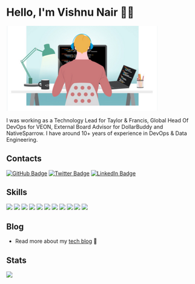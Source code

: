 # Hello, I'm Vishnu Nair 👋🏾

<img src="https://raw.githubusercontent.com/vishnudxb/vishnudxb/master/work1.png" alt="banner that says Vishnu Nair - DevOps Engineer, Data Engineer and Security Engineer">

I was working as a Technology Lead for Taylor & Francis, Global Head Of DevOps for VEON, External Board Advisor for DollarBuddy and NativeSparrow. I have around 10+ years of experience in DevOps & Data Engineering.

## Contacts

[![GitHub Badge](https://img.shields.io/badge/-GitHub-000?style=flat-square&logo=Github&logoColor=white)](https://github.com/vishnudxb)
[![Twitter Badge](https://img.shields.io/badge/-Twitter-1ca0f1?style=flat-square&logo=twitter&logoColor=white&link=https://twitter.com/vishnudxb)](https://twitter.com/vishnudxb)
[![LinkedIn Badge](https://img.shields.io/badge/-LinkedIn-0077b5?style=flat-square&logo=linkedin&logoColor=white&link=https://www.linkedin.com/in/vishnudxb/)](https://www.linkedin.com/in/vishnudxb/)

## Skills

[![](https://img.shields.io/badge/-Visual%20Studio%20Code-5C2D91?style=flat-square&logoColor=white&logo=visual-studio)](https://github.com/vishnudxb)
[![](https://img.shields.io/badge/-Bash-4eaa25?style=flat-square&logoColor=white&logo=gnu-bash)](https://github.com/vishnudxb)
[![](https://img.shields.io/badge/-Docker-2496ed?style=flat-square&logoColor=white&logo=docker)](https://github.com/vishnudxb)
[![](https://img.shields.io/badge/-Kubernetes-326CE5?style=flat-square&logoColor=white&logo=kubernetes)](https://github.com/vishnudxb)
[![](https://img.shields.io/badge/AWS%20-%23FF9900.svg?style=flat-square&logoColor=white&logo=amazon-aws)](https://github.com/vishnudxb)
[![](https://img.shields.io/badge/python%20-%2314354C.svg?style=flat-square&logoColor=white&logo=python)](https://github.com/vishnudxb)
[![](https://img.shields.io/badge/go-%2300ADD8.svg?style=flat-square&logoColor=white&logo=go)](https://github.com/vishnudxb)
[![](https://img.shields.io/badge/node.js%20-%2343853D.svg?style=flat-square&logoColor=white&logo=node.js)](https://github.com/vishnudxb)
[![](https://img.shields.io/badge/Google%20Cloud%20-%234285F4.svg?style=flat-square&logoColor=white&logo=google-cloud)](https://github.com/vishnudxb)
[![](https://img.shields.io/badge/azure%20-%230072C6.svg?style=flat-square&logoColor=white&logo=azure-devops)](https://github.com/vishnudxb)
[![](https://img.shields.io/badge/heroku%20-%23430098.svg?style=flat-square&logoColor=white&logo=heroku)](https://github.com/vishnudxb)

## Blog

- Read more about my <a href="https://www.vishnu-tech.com/blog/">tech blog</a> 💼

## Stats

<a href="https://www.vishnu-tech.com">
  <img align="left" src="https://github-readme-stats.vercel.app/api?username=vishnudxb&show_icons=true" />
</a>
